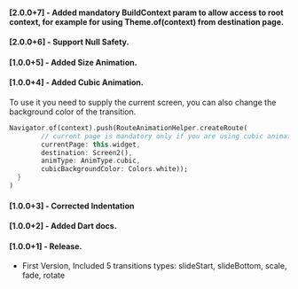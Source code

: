 #### [2.0.0+7] - Added mandatory BuildContext param to allow access to root context, for example for using Theme.of(context) from destination page.

#### [2.0.0+6] - Support Null Safety.

#### [1.0.0+5] - Added Size Animation.

#### [1.0.0+4] - Added Cubic Animation.

To use it you need to supply the current screen, you can also change the background color of the transition.
```dart
Navigator.of(context).push(RouteAnimationHelper.createRoute(
        // current page is mandatory only if you are using cubic animation.
        currentPage: this.widget,
        destination: Screen2(),
        animType: AnimType.cubic,
        cubicBackgroundColor: Colors.white));
  }
)
```


#### [1.0.0+3] - Corrected Indentation

#### [1.0.0+2] - Added Dart docs.

#### [1.0.0+1] - Release.
* First Version, Included 5 transitions types: slideStart, slideBottom, scale, fade, rotate